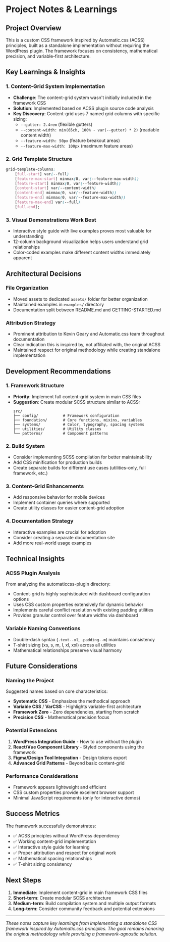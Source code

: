 # Project Notes & Learnings

## Project Overview

This is a custom CSS framework inspired by Automatic.css (ACSS) principles, built as a standalone implementation without requiring the WordPress plugin. The framework focuses on consistency, mathematical precision, and variable-first architecture.

## Key Learnings & Insights

### 1. Content-Grid System Implementation
- **Challenge**: The content-grid system wasn't initially included in the framework CSS
- **Solution**: Implemented based on ACSS plugin source code analysis
- **Key Discovery**: Content-grid uses 7 named grid columns with specific sizing:
  - `--gutter: 2.4rem` (flexible gutters)
  - `--content-width: min(65ch, 100% - var(--gutter) * 2)` (readable content width)
  - `--feature-width: 50px` (feature breakout areas)
  - `--feature-max-width: 100px` (maximum feature areas)

### 2. Grid Template Structure
```css
grid-template-columns: 
    [full-start] var(--full)
    [feature-max-start] minmax(0, var(--feature-max-width))
    [feature-start] minmax(0, var(--feature-width))
    [content-start] var(--content-width)
    [content-end] minmax(0, var(--feature-width))
    [feature-end] minmax(0, var(--feature-max-width))
    [feature-max-end] var(--full)
    [full-end];
```

### 3. Visual Demonstrations Work Best
- Interactive style guide with live examples proves most valuable for understanding
- 12-column background visualization helps users understand grid relationships
- Color-coded examples make different content widths immediately apparent

## Architectural Decisions

### File Organization
- Moved assets to dedicated `assets/` folder for better organization
- Maintained examples in `examples/` directory
- Documentation split between README.md and GETTING-STARTED.md

### Attribution Strategy
- Prominent attribution to Kevin Geary and Automatic.css team throughout documentation
- Clear indication this is inspired by, not affiliated with, the original ACSS
- Maintained respect for original methodology while creating standalone implementation

## Development Recommendations

### 1. Framework Structure
- **Priority**: Implement full content-grid system in main CSS files
- **Suggestion**: Create modular SCSS structure similar to ACSS:
  ```
  src/
  ├── config/           # Framework configuration
  ├── foundation/       # Core functions, mixins, variables  
  ├── systems/          # Color, typography, spacing systems
  ├── utilities/        # Utility classes
  └── patterns/         # Component patterns
  ```

### 2. Build System
- Consider implementing SCSS compilation for better maintainability
- Add CSS minification for production builds
- Create separate builds for different use cases (utilities-only, full framework, etc.)

### 3. Content-Grid Enhancements
- Add responsive behavior for mobile devices
- Implement container queries where supported
- Create utility classes for easier content-grid adoption

### 4. Documentation Strategy
- Interactive examples are crucial for adoption
- Consider creating a separate documentation site
- Add more real-world usage examples

## Technical Insights

### ACSS Plugin Analysis
From analyzing the automaticcss-plugin directory:
- Content-grid is highly sophisticated with dashboard configuration options
- Uses CSS custom properties extensively for dynamic behavior
- Implements careful conflict resolution with existing padding utilities
- Provides granular control over feature widths via dashboard

### Variable Naming Conventions
- Double-dash syntax (`.text--xl`, `.padding--m`) maintains consistency
- T-shirt sizing (xs, s, m, l, xl, xxl) across all utilities
- Mathematical relationships preserve visual harmony

## Future Considerations

### Naming the Project
Suggested names based on core characteristics:
- **Systematic CSS** - Emphasizes the methodical approach
- **Variable CSS** / **VarCSS** - Highlights variable-first architecture  
- **Framework Zero** - Zero dependencies, starting from scratch
- **Precision CSS** - Mathematical precision focus

### Potential Extensions
1. **WordPress Integration Guide** - How to use without the plugin
2. **React/Vue Component Library** - Styled components using the framework
3. **Figma/Design Tool Integration** - Design tokens export
4. **Advanced Grid Patterns** - Beyond basic content-grid

### Performance Considerations
- Framework appears lightweight and efficient
- CSS custom properties provide excellent browser support
- Minimal JavaScript requirements (only for interactive demos)

## Success Metrics

The framework successfully demonstrates:
- ✅ ACSS principles without WordPress dependency
- ✅ Working content-grid implementation
- ✅ Interactive style guide for learning
- ✅ Proper attribution and respect for original work
- ✅ Mathematical spacing relationships
- ✅ T-shirt sizing consistency

## Next Steps

1. **Immediate**: Implement content-grid in main framework CSS files
2. **Short-term**: Create modular SCSS architecture
3. **Medium-term**: Build compilation system and multiple output formats
4. **Long-term**: Consider community feedback and potential extensions

---

*These notes capture key learnings from implementing a standalone CSS framework inspired by Automatic.css principles. The goal remains honoring the original methodology while providing a framework-agnostic solution.*